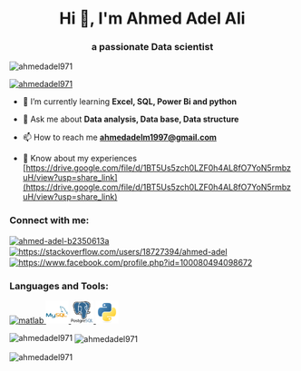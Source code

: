 <h1 align="center">Hi 👋, I'm Ahmed Adel Ali</h1>
<h3 align="center">a passionate Data scientist</h3>

<p align="left"> <img src="https://komarev.com/ghpvc/?username=ahmedadel971&label=Profile%20views&color=0e75b6&style=flat" alt="ahmedadel971" /> </p>

<p align="left"> <a href="https://github.com/ryo-ma/github-profile-trophy"><img src="https://github-profile-trophy.vercel.app/?username=ahmedadel971" alt="ahmedadel971" /></a> </p>

- 🌱 I’m currently learning **Excel, SQL, Power Bi and python**

- 💬 Ask me about **Data analysis, Data base, Data structure**

- 📫 How to reach me **ahmedadelm1997@gmail.com**

- 📄 Know about my experiences [https://drive.google.com/file/d/1BT5Us5zch0LZF0h4AL8fO7YoN5rmbzuH/view?usp=share_link](https://drive.google.com/file/d/1BT5Us5zch0LZF0h4AL8fO7YoN5rmbzuH/view?usp=share_link)

<h3 align="left">Connect with me:</h3>
<p align="left">
<a href="https://linkedin.com/in/ahmed-adel-b2350613a" target="blank"><img align="center" src="https://raw.githubusercontent.com/rahuldkjain/github-profile-readme-generator/master/src/images/icons/Social/linked-in-alt.svg" alt="ahmed-adel-b2350613a" height="30" width="40" /></a>
<a href="https://stackoverflow.com/users/https://stackoverflow.com/users/18727394/ahmed-adel" target="blank"><img align="center" src="https://raw.githubusercontent.com/rahuldkjain/github-profile-readme-generator/master/src/images/icons/Social/stack-overflow.svg" alt="https://stackoverflow.com/users/18727394/ahmed-adel" height="30" width="40" /></a>
<a href="https://fb.com/https://www.facebook.com/profile.php?id=100080494098672" target="blank"><img align="center" src="https://raw.githubusercontent.com/rahuldkjain/github-profile-readme-generator/master/src/images/icons/Social/facebook.svg" alt="https://www.facebook.com/profile.php?id=100080494098672" height="30" width="40" /></a>
</p>

<h3 align="left">Languages and Tools:</h3>
<p align="left"> <a href="https://www.mathworks.com/" target="_blank" rel="noreferrer"> <img src="https://upload.wikimedia.org/wikipedia/commons/2/21/Matlab_Logo.png" alt="matlab" width="40" height="40"/> </a> <a href="https://www.mysql.com/" target="_blank" rel="noreferrer"> <img src="https://raw.githubusercontent.com/devicons/devicon/master/icons/mysql/mysql-original-wordmark.svg" alt="mysql" width="40" height="40"/> </a> <a href="https://www.postgresql.org" target="_blank" rel="noreferrer"> <img src="https://raw.githubusercontent.com/devicons/devicon/master/icons/postgresql/postgresql-original-wordmark.svg" alt="postgresql" width="40" height="40"/> </a> <a href="https://www.python.org" target="_blank" rel="noreferrer"> <img src="https://raw.githubusercontent.com/devicons/devicon/master/icons/python/python-original.svg" alt="python" width="40" height="40"/> </a> </p>

<p><img align="left" src="https://github-readme-stats.vercel.app/api/top-langs?username=ahmedadel971&show_icons=true&locale=en&layout=compact" alt="ahmedadel971" /></p>

<p>&nbsp;<img align="center" src="https://github-readme-stats.vercel.app/api?username=ahmedadel971&show_icons=true&locale=en" alt="ahmedadel971" /></p>

<p><img align="center" src="https://github-readme-streak-stats.herokuapp.com/?user=ahmedadel971&" alt="ahmedadel971" /></p>
